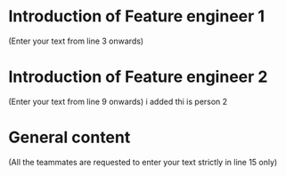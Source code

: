 # Introduction of Feature engineer 1
(Enter your text from line 3 onwards) 




# Introduction of Feature engineer 2 
(Enter your text from line 9 onwards)
i added thi is person 2 



# General content
(All the teammates are requested to enter your text strictly in line 15 only)





